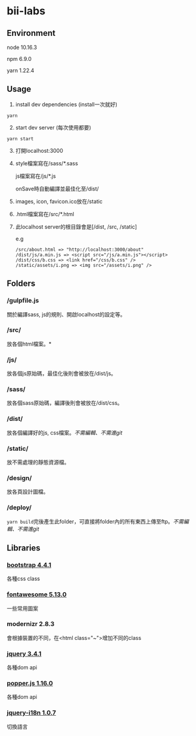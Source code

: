 # bii-labs

## Environment
node 10.16.3

npm 6.9.0

yarn 1.22.4

## Usage
1. install dev dependencies (install一次就好)
  ```
  yarn
  ```
2. start dev server (每次使用都要)
  ```
  yarn start 
  ```

3. 打開localhost:3000
    

4. style檔案寫在/sass/\*.sass
   
   js檔案寫在/js/\*.js
   
   onSave時自動編譯並最佳化至/dist/

5. images, icon, favicon.ico放在/static
   
6. .html檔案寫在/src/\*.html

7. 此localhost server的根目錄會是[/dist, /src, /static]
   
   e.g
   ```
   /src/about.html => "http://localhost:3000/about"
   /dist/js/a.min.js => <script src="/js/a.min.js"></script>
   /dist/css/b.css => <link href="/css/b.css" />
   /static/assets/i.png => <img src="/assets/i.png" />
   ```


## Folders

### /gulpfile.js
關於編譯sass, js的規則、開啟localhost的設定等。

### /src/
放各個html檔案。*

### /js/
放各個js原始碼，最佳化後則會被放在/dist/js。

### /sass/
放各個sass原始碼，編譯後則會被放在/dist/css。

### /dist/
放各個編譯好的js, css檔案。*不需編輯、不需進git*

### /static/
放不需處理的靜態資源檔。

### /design/
放各頁設計圖檔。

### /deploy/
```yarn build```完後產生此folder，可直接將folder內的所有東西上傳至ftp。*不需編輯、不需進git*



## Libraries

### [bootstrap 4.4.1](https://getbootstrap.com/docs/4.4/getting-started/introduction/)
各種css class

### [fontawesome 5.13.0](https://fontawesome.com/icons?d=gallery)
一些常用圖案

### modernizr 2.8.3
會根據裝置的不同，在<html class="~"\>增加不同的class

### [jquery 3.4.1](https://api.jquery.com/)
各種dom api

### [popper.js 1.16.0](https://popper.js.org/docs/v1/)
各種dom api

### [jquery-i18n 1.0.7](https://api.jquery.com/)
切換語言








